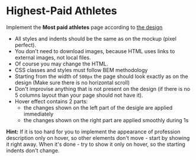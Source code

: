 # Highest-Paid Athletes

Implement the **Most paid athletes** page according to [the design](https://www.figma.com/file/0Fp7jz0rNDDhlxTdXFyh7o/Athletes?node-id=0%3A1)

- All styles and indents should be the same as on the mockup (pixel perfect).
- You don't need to download images, because HTML uses links to external images, not local files.
- Of course you may change the HTML.
- CSS classes and styles must follow BEM methodology
- Starting from the width of `500px` the page should look exactly as on the design
  (Make sure there is no horizontal scroll)
- Don't improvise anything that is not present on the design (if there is no 5
  columns layout than your page should not have it).
- Hover effect contains 2 parts:
  - the changes shown on the left part of the desigle are applied immediately
  - the changes shown on the right part are applied smoothly during 1s

**Hint:** If it is too hard for you to implement the appearance of profession
description only on hover, so other elements don't move - start by showing it right away.
When it's done - try to show it only on hover, so the starting indents don't change.
